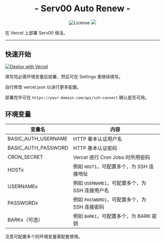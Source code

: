 <h1 align="center">- Serv00 Auto Renew -</h1>

<p align="center">
<img src="https://img.shields.io/github/license/amakerlife/serv00-auto-renew" alt="License" />
<img src="https://img.shields.io/github/last-commit/amakerlife/serv00-auto-new">

在 Vercel 上部署 Serv00 保活。

---

## 快速开始

[![Deploy with Vercel](https://vercel.com/button)](https://vercel.com/new/clone?repository-url=https%3A%2F%2Fgithub.com%2Famakerlife%2Fserv00-auto-renew&env=BASIC_AUTH_USERNAME,BASIC_AUTH_PASSWORD,CRON_SECRET,HOST1,USERNAME1,PASSWORD1&project-name=serv00-auto-renew&repository-name=serv00-auto-renew)

填写完必需环境变量后部署，然后可在 Settings 里继续填写。

自行修改 vercel.json 以进行更多配置。

部署完毕可在 `https://your-domain.com/api/ssh-connect` 确认是否可用。

## 环境变量

| 变量名              | 内容                                            |
| ------------------- | ----------------------------------------------- |
| BASIC_AUTH_USERNAME | HTTP 基本认证用户名                             |
| BASIC_AUTH_PASSWORD | HTTP 基本认证密码                               |
| CRON_SECRET         | Vercel 进行 Cron Jobs 时所用密码                |
| HOSTx               | 例如 `HOST1`，可配置多个，为 SSH 连接地址       |
| USERNAMEx           | 例如 `USERNAME1`，可配置多个，为 SSH 连接用户名 |
| PASSWORDx           | 例如 `PASSWORD1`，可配置多个，为 SSH 连接密码   |
| BARKx（可选）       | 例如 `BARK1`，可配置多个，为 BARK 密钥          |

注意可配置多个的环境变量需配套使用。